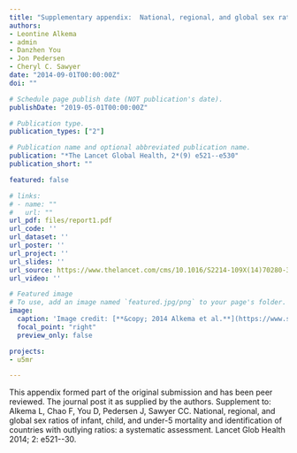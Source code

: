 ```yaml
---
title: "Supplementary appendix:  National, regional, and global sex ratios of infant, child, and under-5 mortality and identification of countries with outlying ratios: a systematic assessment"
authors:
- Leontine Alkema
- admin
- Danzhen You
- Jon Pedersen
- Cheryl C. Sawyer
date: "2014-09-01T00:00:00Z"
doi: ""

# Schedule page publish date (NOT publication's date).
publishDate: "2019-05-01T00:00:00Z"

# Publication type.
publication_types: ["2"]

# Publication name and optional abbreviated publication name.
publication: "*The Lancet Global Health, 2*(9) e521--e530"
publication_short: ""

featured: false

# links:
# - name: ""
#   url: ""
url_pdf: files/report1.pdf
url_code: ''
url_dataset: ''
url_poster: ''
url_project: ''
url_slides: ''
url_source: https://www.thelancet.com/cms/10.1016/S2214-109X(14)70280-3/attachment/f8888b19-ce87-4f68-8eba-8ccb90976b8f/mmc1.pdf
url_video: ''

# Featured image
# To use, add an image named `featured.jpg/png` to your page's folder. 
image:
  caption: 'Image credit: [**&copy; 2014 Alkema et al.**](https://www.sciencedirect.com/science/article/pii/S2214109X14702803)'
  focal_point: "right"
  preview_only: false

projects:
- u5mr

---
```


This appendix formed part of the original submission and has been peer reviewed.
The journal post it as supplied by the authors.
Supplement to: Alkema L, Chao F, You D, Pedersen J, Sawyer CC. National, regional, and
global sex ratios of infant, child, and under-5 mortality and identification of countries
with outlying ratios: a systematic assessment. Lancet Glob Health 2014; 2: e521--30.
